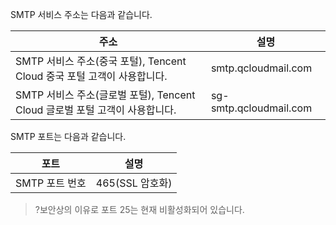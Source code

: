 SMTP 서비스 주소는 다음과 같습니다.

| 주소 | 설명 | 
|---------|---------|
| SMTP 서비스 주소(중국 포털), Tencent Cloud 중국 포털 고객이 사용합니다. | smtp.qcloudmail.com | 
|SMTP 서비스 주소(글로벌 포털), Tencent Cloud 글로벌 포털 고객이 사용합니다. | sg-smtp.qcloudmail.com |

SMTP 포트는 다음과 같습니다.

| 포트 | 설명 | 
|---------|---------|
| SMTP 포트 번호 | 465(SSL 암호화) | 

>?보안상의 이유로 포트 25는 현재 비활성화되어 있습니다.
